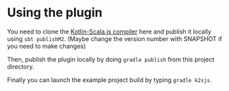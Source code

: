 # Using the plugin

You need to clone the [Kotlin-Scala.js compiler](https://github.com/flonso/Kotlin-Scala.js) here and publish it locally using `sbt publishM2`. (Maybe change the version number with SNAPSHOT if you need to make changes)

Then, publish the plugin locally by doing `gradle publish` from this project directory.

Finally you can launch the example project build by typing `gradle k2sjs`.
